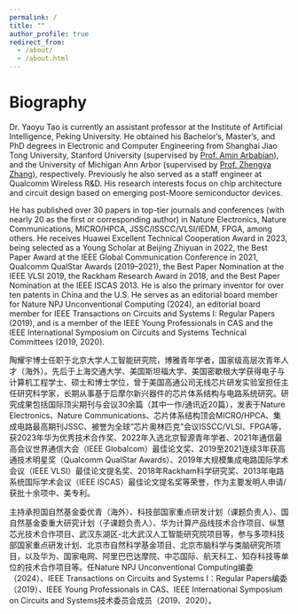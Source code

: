 ```yaml
---
permalink: /
title: ""
author_profile: true
redirect_from: 
  - /about/
  - /about.html
---
```


Biography
======
Dr. Yaoyu Tao is currently an assistant professor at the Institute of Artificial Intelligence, Peking University. He obtained his Bachelor’s, Master’s, and PhD degrees in Electronic and Computer Engineering from Shanghai Jiao Tong University, Stanford University (supervised by <a href="https://arbabianlab.stanford.edu/">Prof. Amin Arbabian</a>), and the University of Michigan Ann Arbor (supervised by <a href="https://zhang.engin.umich.edu/">Prof. Zhengya Zhang</a>), respectively. Previously he also served as a staff engineer at Qualcomm Wireless R&D. His research interests focus on chip architecture and circuit design based on emerging post-Moore semiconductor devices. 

He has published over 30 papers in top-tier journals and conferences (with nearly 20 as the first or corresponding author) in Nature Electronics, Nature Communications, MICRO/HPCA, JSSC/ISSCC/VLSI/IEDM, FPGA, among others. He receives Huawei Excellent Technical Cooperation Award in 2023, being selected as a Young Scholar at Beijing Zhiyuan in 2022, the Best Paper Award at the IEEE Global Communication Conference in 2021, Qualcomm QualStar Awards (2019–2021), the Best Paper Nomination at the IEEE VLSI 2019, the Rackham Research Award in 2018, and the Best Paper Nomination at the IEEE ISCAS 2013. He is also the primary inventor for over ten patents in China and the U.S. He serves as an editorial board member for Nature NPJ Unconventional Computing (2024), an editorial board member for IEEE Transactions on Circuits and Systems I: Regular Papers (2019), and is a member of the IEEE Young Professionals in CAS and the IEEE International Symposium on Circuits and Systems Technical Committees (2019, 2020).

陶耀宇博士任职于北京大学人工智能研究院，博雅青年学者，国家级高层次青年人才（海外）。先后于上海交通大学、美国斯坦福大学、美国密歇根大学获得电子与计算机工程学士、硕士和博士学位，曾于美国高通公司无线芯片研发实验室担任主任研究科学家，长期从事基于后摩尔新兴器件的芯片体系结构与电路系统研究。研究成果包括国际顶尖期刊与会议30余篇（其中一作/通讯近20篇），发表于Nature Electronics、Nature Communications、芯片体系结构顶会MICRO/HPCA、集成电路最高期刊JSSC、被誉为全球“芯片奥林匹克”会议ISSCC/VLSI、FPGA等，获2023年华为优秀技术合作奖、2022年入选北京智源青年学者、2021年通信最高会议世界通信大会（IEEE Globalcom）最佳论文奖、2019至2021连续3年获高通技术明星奖（Qualcomm QualStar Awards）、2019年大规模集成电路国际学术会议（IEEE VLSI）最佳论文提名奖、2018年Rackham科学研究奖、2013年电路系统国际学术会议（IEEE ISCAS）最佳论文提名奖等荣誉，作为主要发明人申请/获批十余项中、美专利。

主持承担国自然基金委优青（海外）、科技部国家重点研发计划（课题负责人）、国自然基金委重大研究计划（子课题负责人）、华为计算产品线技术合作项目、纵慧芯光技术合作项目、武汉东湖区-北大武汉人工智能研究院项目等，参与多项科技部国家重点研发计划、北京市自然科学基金项目、北京市脑科学与类脑研究所项目，以及华为、国家电网、阿里巴巴达摩院、中芯国际、航天科工、知存科技等单位的技术合作项目等。任Nature NPJ Unconventional Computing编委（2024）、IEEE Transactions on Circuits and Systems I：Regular Papers编委（2019）、IEEE Young Professionals in CAS、IEEE International Symposium on Circuits and Systems技术委员会成员（2019、2020）。
